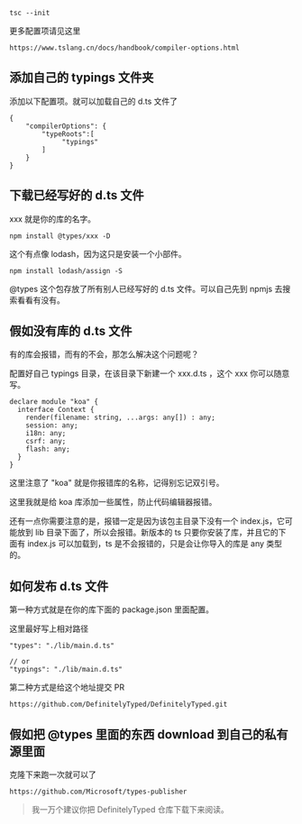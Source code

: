 


```
tsc --init
```

更多配置项请见这里


```
https://www.tslang.cn/docs/handbook/compiler-options.html
```

## 添加自己的 typings 文件夹

添加以下配置项。就可以加载自己的 d.ts 文件了

```
{
    "compilerOptions": {
		"typeRoots":[
		     "typings"
		]
	}
}
```

## 下载已经写好的 d.ts 文件

xxx 就是你的库的名字。

```
npm install @types/xxx -D
```

这个有点像 lodash，因为这只是安装一个小部件。

```
npm install lodash/assign -S
```

@types 这个包存放了所有别人已经写好的 d.ts 文件。可以自己先到 npmjs 去搜索看看有没有。


## 假如没有库的 d.ts 文件

有的库会报错，而有的不会，那怎么解决这个问题呢？

配置好自己 typings 目录，在该目录下新建一个 xxx.d.ts ，这个 xxx 你可以随意写。

```
declare module "koa" {
  interface Context {
    render(filename: string, ...args: any[]) : any;
    session: any;
    i18n: any;
    csrf: any;
    flash: any;
  }
}
```

这里注意了 "koa" 就是你报错库的名称，记得别忘记双引号。

这里我就是给 koa 库添加一些属性，防止代码编辑器报错。

还有一点你需要注意的是，报错一定是因为该包主目录下没有一个 index.js，它可能放到 lib 目录下面了，所以会报错。新版本的 ts 只要你安装了库，并且它的下面有 index.js 可以加载到，ts 是不会报错的，只是会让你导入的库是 any 类型的。

## 如何发布 d.ts 文件

第一种方式就是在你的库下面的 package.json 里面配置。

这里最好写上相对路径

```
"types": "./lib/main.d.ts"

// or
"typings": "./lib/main.d.ts"
```

第二种方式是给这个地址提交 PR

```
https://github.com/DefinitelyTyped/DefinitelyTyped.git
```

## 假如把 @types 里面的东西 download 到自己的私有源里面

克隆下来跑一次就可以了

```
https://github.com/Microsoft/types-publisher
```

> 我一万个建议你把 DefinitelyTyped 仓库下载下来阅读。


